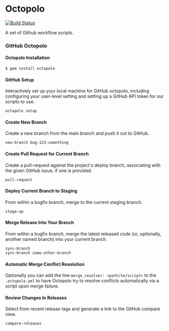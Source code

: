 Octopolo
========

[![Build Status][build_status_image]][build_status]

A set of Github workflow scripts.


### GitHub Octopolo

#### Octopolo Installation

`$ gem install octopolo`

#### GitHub Setup

Interactively set up your local machine for GitHub octopolo, including
configuring your user-level setting and setting up a GitHub API token for our
scripts to use.

    octopolo setup


#### Create New Branch

Create a new branch from the main branch and push it out to GitHub.

    new-branch bug-123-something

#### Create Pull Request for Current Branch

Create a pull-request against the project's deploy branch, associating with the
given GitHub issue, if one is provided.

    pull-request

#### Deploy Current Branch to Staging

From within a bugfix branch, merge to the current staging branch.

    stage-up

#### Merge Release Into Your Branch

From within a bugfix branch, merge the latest released code (or, optionally,
another named branch) into your current branch.

    sync-branch
    sync-branch some-other-branch
#### Automatic Merge Conflict Resolution

Optionally you can add the line `merge_resolver: <path/to/script>` to the `.octopolo.yml` to
have Octopolo try to resolve conflicts automatically via a script upon merge failure.

#### Review Changes In Releases

Select from recent release tags and generate a link to the GitHub compare view.

    compare-releases


[build_status]: https://github.com/sportngin/octopolo/actions
[build_status_image]: https://github.com/sportngin/octopolo/actions/workflows/ruby.yml/badge.svg

